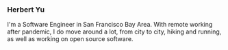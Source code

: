 ### Herbert Yu

I'm a Software Engineer in San Francisco Bay Area. With remote working after pandemic, I do move around a lot, from city to city, hiking and running, as well as working on open source software.
